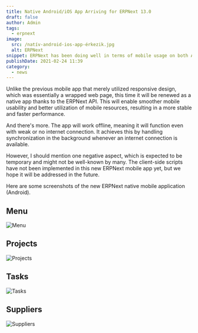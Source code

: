 ```yaml
---
title: Native Android/iOS App Arriving for ERPNext 13.0
draft: false
author: Admin
tags:
  - erpnext
image:
  src: /natív-android-ios-app-érkezik.jpg
  alt: ERPNext
snippet: ERPNext has been doing well in terms of mobile usage on both Android and iOS systems, but now a completely new era begins.
publishDate: 2021-02-24 11:39
category:
  - news
---
```


Unlike the previous mobile app that merely utilized responsive design, which was essentially a wrapped web page, this time it will be renewed as a native app thanks to the ERPNext API. This will enable smoother mobile usability and better utilization of mobile resources, resulting in a more stable and faster performance.

And there's more. The app will work offline, meaning it will function even with weak or no internet connection. It achieves this by handling synchronization in the background whenever an internet connection is available.

However, I should mention one negative aspect, which is expected to be temporary and might not be well-known by many. The client-side scripts have not been implemented in this new ERPNext mobile app yet, but we hope it will be addressed in the future.

Here are some screenshots of the new ERPNext native mobile application (Android).

## Menu

![Menu](/images/natív-android-ios-app-érkezik.jpg)

## Projects

![Projects](/images/W60474r.jpe)

## Tasks

![Tasks](/images/hKAHTNX.jpe)

## Suppliers

![Suppliers](/images/KPmve8C.jpe)

